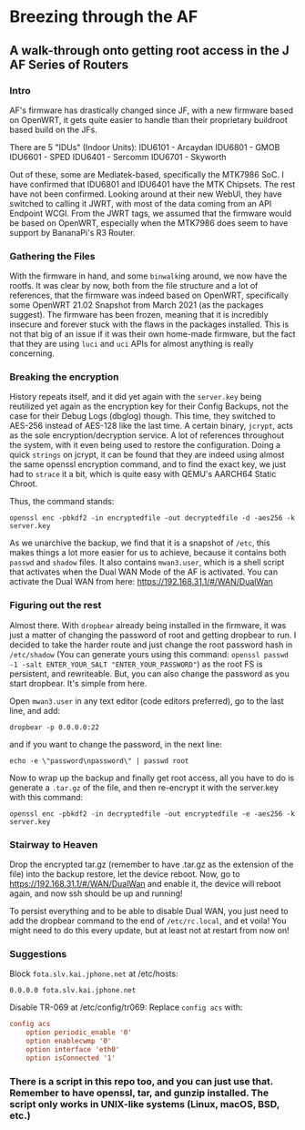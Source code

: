 # Breezing through the AF

## A walk-through onto getting root access in the J AF Series of Routers

### Intro

AF's firmware has drastically changed since JF, with a new firmware based on OpenWRT, it gets quite easier to handle than their proprietary buildroot based build on the JFs.

There are 5 "IDUs" (Indoor Units):
IDU6101 - Arcaydan
IDU6801 - GMOB
IDU6601 - SPED
IDU6401 - Sercomm
IDU6701 - Skyworth

Out of these, some are Mediatek-based, specifically the MTK7986 SoC. I have confirmed that IDU6801 and IDU6401 have the MTK Chipsets. The rest have not been confirmed.
Looking around at their new WebUI, they have switched to calling it JWRT, with most of the data coming from an API Endpoint WCGI. From the JWRT tags, we assumed that the firmware would be based on OpenWRT, especially when the MTK7986 does seem to have support by BananaPi's R3 Router.

### Gathering the Files

With the firmware in hand, and some `binwalk`ing around, we now have the rootfs. It was clear by now, both from the file structure and a lot of references, that the firmware was indeed based on OpenWRT, specifically some OpenWRT 21.02 Snapshot from March 2021 (as the packages suggest). The firmware has been frozen, meaning that it is incredibly insecure and forever stuck with the flaws in the packages installed. This is not that big of an issue if it was their own home-made firmware, but the fact that they are using `luci` and `uci` APIs for almost anything is really concerning.

### Breaking the encryption

History repeats itself, and it did yet again with the `server.key` being reutilized yet again as the encryption key for their Config Backups, not the case for their Debug Logs (dbglog) though. This time, they switched to AES-256 instead of AES-128 like the last time. A certain binary, `jcrypt`, acts as the sole encryption/decryption service. A lot of references throughout the system, with it even being used to restore the configuration. Doing a quick `strings` on jcrypt, it can be found that they are indeed using almost the same openssl encryption command, and to find the exact key, we just had to `strace` it a bit, which is quite easy with QEMU's AARCH64 Static Chroot.

Thus, the command stands:

```shell
openssl enc -pbkdf2 -in encryptedfile -out decryptedfile -d -aes256 -k server.key
```

As we unarchive the backup, we find that it is a snapshot of `/etc`, this makes things a lot more easier for us to achieve, because it contains both `passwd` and `shadow` files. It also contains `mwan3.user`, which is a shell script that activates when the Dual WAN Mode of the AF is activated. You can activate the Dual WAN from here: <https://192.168.31.1/#/WAN/DualWan>

### Figuring out the rest

Almost there. With `dropbear` already being installed in the firmware, it was just a matter of changing the password of root and getting dropbear to run. I decided to take the harder route and just change the root password hash in `/etc/shadow` (You can generate yours using this command: `openssl passwd -1 -salt ENTER_YOUR_SALT "ENTER_YOUR_PASSWORD"`) as the root FS is persistent, and rewriteable. But, you can also change the password as you start dropbear. It's simple from here.

Open `mwan3.user` in any text editor (code editors preferred), go to the last line, and add:

```shell
dropbear -p 0.0.0.0:22
```

and if you want to change the password, in the next line:

```shell
echo -e \"password\npassword\" | passwd root
```

Now to wrap up the backup and finally get root access, all you have to do is generate a `.tar.gz` of the file, and then re-encrypt it with the server.key with this command:

```shell
openssl enc -pbkdf2 -in decryptedfile -out encryptedfile -e -aes256 -k server.key
```

### Stairway to Heaven

Drop the encrypted tar.gz (remember to have .tar.gz as the extension of the file) into the backup restore, let the device reboot.
Now, go to <https://192.168.31.1/#/WAN/DualWan> and enable it, the device will reboot again, and now ssh should be up and running!

To persist everything and to be able to disable Dual WAN, you just need to add the dropbear command to the end of `/etc/rc.local`, and et voila!
You might need to do this every update, but at least not at restart from now on!

### Suggestions

Block `fota.slv.kai.jphone.net` at /etc/hosts:

```shell
0.0.0.0 fota.slv.kai.jphone.net
```

Disable TR-069 at /etc/config/tr069:
Replace `config acs` with:

```conf
config acs
    option periodic_enable '0'
    option enablecwmp '0'
    option interface 'eth0'
    option isConnected '1'
```

### There is a script in this repo too, and you can just use that. Remember to have openssl, tar, and gunzip installed. The script only works in UNIX-like systems (Linux, macOS, BSD, etc.)

